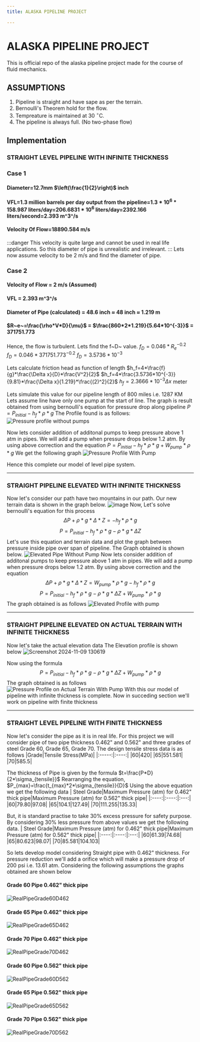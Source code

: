 ```yaml
---
title: ALASKA PIPELINE PROJECT

---
```


# ALASKA PIPELINE PROJECT
This is official repo of the alaska pipeline project made for the course of fluid mechanics.
## ASSUMPTIONS
1. Pipeline is straight and have sape as per the terrain.
2. Bernoulli's Theorem hold for the flow.
3. Tempreature is maintained at 30 $^\circ$C.
4. The pipeline is always full. (No two-phase flow)
## Implementation
### STRAIGHT LEVEL PIPELINE WITH INFINITE THICKNESS
### Case 1
#### Diameter=12.7mm $\left(\frac{1}{2}\right)$ inch
#### VFL=1.3 million barrels per day output from the pipeline=$1.3*10^6*158.987$ liters/day=$206.6831*10^6$ liters/day=$2392.166$ liters/second=2.393 m^3^/s
#### Velocity Of Flow=18890.584 m/s
:::danger
This velocity is quite large and cannot be used in real life applications. So this diameter of pipe is unrealistic and irrelevant.
:::
Lets now assume velocity to be 2 m/s and find the diameter of pipe.
### Case 2
#### Velocity of Flow = 2 m/s (Assumed)
#### VFL = 2.393 m^3^/s
#### Diameter of Pipe (calculated) = 48.6 inch $\approx$ 48 inch $\approx$ 1.219 m 
#### $R~e~=\frac{\rho*V*D}{\mu}$ = $\frac{860*2*1.219}{5.64*10^{-3}}$ = 371751.773
Hence, the flow is turbulent.
Lets find the f~D~ value.
$f_D=0.046*R_e^{-0.2}$
$f_D=0.046*371751.773^{-0.2}$
$f_D=3.5736*10^{-3}$

Lets calculate friction head as function of length
$h_f=4*\frac{f}{g}*\frac{\Delta x}{D}*\frac{V^2}{2}$
$h_f=4*\frac{3.5736*10^{-3}}{9.81}*\frac{\Delta x}{1.219}*\frac{(2)^2}{2}$
$h_f=2.3666*10^{-3} \Delta x$ meter 

Lets simulate this value for our pipeline length of 800 miles i.e. 1287 KM
Lets assume line have only one pump at the start of line.
The graph is result obtained from using bernoulli's equation for pressure drop along pipeline
$P=P_{initial}-h_f*\rho*g$
The Profile found is as follows:
![Pressure profile without pumps](https://hackmd.io/_uploads/BJmENHpgyx.png)

Now lets consider addition of additonal pumps to keep pressure above 1 atm in pipes. We will add a pump when pressure drops below 1.2 atm.
By using above correction and the equation 
$P=P_{initial}-h_f*\rho*g+W_{pump}* \rho*g$
We get the following graph
![Pressure Profile With Pump](https://hackmd.io/_uploads/HJz1UBTeJl.png)

Hence this complete our model of level pipe system.
***
### STRAIGHT PIPELINE ELEVATED WITH INFINITE THICKNESS
Now let's consider our path have two mountains in our path. Our new terrain data is shown in the graph below.
![image](https://hackmd.io/_uploads/SJq0CCjWJl.png)
Now, Let's solve bernoulli's equation for this process
$$\Delta P+\rho* g*\Delta* Z=- h_f*\rho* g$$$$P=P_{initial}- h_f*\rho* g-\rho* g*\Delta Z$$Let's use this equation and terrain data and plot the graph between pressure inside pipe over span of pipeline. The Graph obtained is shown below.
![Elevated Pipe Without Pump](https://hackmd.io/_uploads/BykxJknb1e.png)
Now lets consider addition of additonal pumps to keep pressure above 1 atm in pipes. We will add a pump when pressure drops below 1.2 atm.
By using above correction and the equation 
$$\Delta P+\rho* g*\Delta* Z=W_{pump}* \rho*g- h_f*\rho* g$$$$P=P_{initial}- h_f*\rho* g-\rho* g*\Delta Z+W_{pump}* \rho*g$$The graph obtained is as follows
![Elevated Profile with pump](https://hackmd.io/_uploads/SJ_JE_cWyx.png)
***
### STRAIGHT PIPELINE ELEVATED ON ACTUAL TERRAIN WITH INFINITE THICKNESS
Now let's take the actual elevation data
The Elevation profile is shown below
![Screenshot 2024-11-09 130619](https://hackmd.io/_uploads/B1CpBz6Zkl.png)

Now using the formula
$$P=P_{initial}- h_f*\rho* g-\rho* g*\Delta Z+W_{pump}* \rho*g$$The graph obtained is as follows 
![Pressure Profile on Actual Terrain With Pump](https://hackmd.io/_uploads/SJ4oLGTZ1l.png)
With this our model of pipeline with infinite thickness is complete. Now in succeding section we'll work on pipeline with finite thickness
***
### STRAIGHT LEVEL PIPELINE WITH FINITE THICKNESS
Now let's consider the pipe as it is in real life. For this project we will consider pipe of two pipe thickness 0.462" and 0.562" and three grades of steel Grade 60, Grade 65, Grade 70. The design tensile stress data is as follows
|Grade|Tensile Stress(MPa)|
|:-----:|:----:|
|60|420|
|65|551.581|
|70|585.5| 

The thickness of Pipe is given by the formula
$t=\frac{P*D}{2*\sigma_{tensile}}$
Rearranging the equation,
$P_{max}=\frac{t_{max}*2*\sigma_{tensile}}{D}$
Using the above equation we get the following data
| Steel Grade|Maximum Pressure (atm) for 0.462" thick pipe|Maximum Pressure (atm) for 0.562" thick pipe|
|:----:|:----:|:---:|
|60|79.80|97.08|
|65|104.1|127.49|
|70|111.255|135.33|

But, it is standard practise to take 30% excess pressure for safety purpose. By considering 30% less pressure from above values we get the following data.
| Steel Grade|Maximum Pressure (atm) for 0.462" thick pipe|Maximum Pressure (atm) for 0.562" thick pipe|
|:----:|:----:|:---:|
|60|61.39|74.68|
|65|80.623|98.07|
|70|85.581|104.103|

So lets develop model considering Straight pipe with 0.462" thickness.
For pressure reduction we'll add a orifice which will make a pressure drop of 200 psi i.e. 13.61 atm.
Considering the following assumptions the graphs obtained are shown below 
#### Grade 60 Pipe 0.462" thick pipe
![RealPipeGrade60D462](https://hackmd.io/_uploads/H1x-MI7fyg.png)
#### Grade 65 Pipe 0.462" thick pipe
![RealPipeGrade65D462](https://hackmd.io/_uploads/ryOmz8QzJl.png)

#### Grade 70 Pipe 0.462" thick pipe
![RealPipeGrade70D462](https://hackmd.io/_uploads/rJ1EMIXz1l.png)

#### Grade 60 Pipe 0.562" thick pipe
![RealPipeGrade60D562](https://hackmd.io/_uploads/r1FVzUQfJg.png)

#### Grade 65 Pipe 0.562" thick pipe
![RealPipeGrade65D562](https://hackmd.io/_uploads/Sk-Sf8Qzyg.png)

#### Grade 70 Pipe 0.562" thick pipe
![RealPipeGrade70D562](https://hackmd.io/_uploads/rk-wfU7fJl.png)


